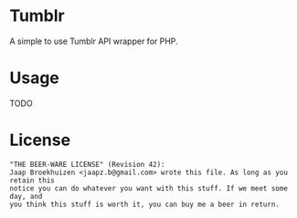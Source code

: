 Tumblr
======

A simple to use Tumblr API wrapper for PHP.

Usage
=====

TODO

License
=======

```
"THE BEER-WARE LICENSE" (Revision 42):
Jaap Broekhuizen <jaapz.b@gmail.com> wrote this file. As long as you retain this 
notice you can do whatever you want with this stuff. If we meet some day, and 
you think this stuff is worth it, you can buy me a beer in return.
```

